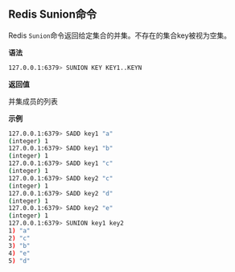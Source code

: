 ## Redis Sunion命令

Redis `Sunion`命令返回给定集合的并集。不存在的集合key被视为空集。

**语法**

```bash
127.0.0.1:6379> SUNION KEY KEY1..KEYN
```

**返回值**

并集成员的列表

**示例**

```bash
127.0.0.1:6379> SADD key1 "a"
(integer) 1
127.0.0.1:6379> SADD key1 "b"
(integer) 1
127.0.0.1:6379> SADD key1 "c"
(integer) 1
127.0.0.1:6379> SADD key2 "c"
(integer) 1
127.0.0.1:6379> SADD key2 "d"
(integer) 1
127.0.0.1:6379> SADD key2 "e"
(integer) 1
127.0.0.1:6379> SUNION key1 key2
1) "a"
2) "c"
3) "b"
4) "e"
5) "d"
```
